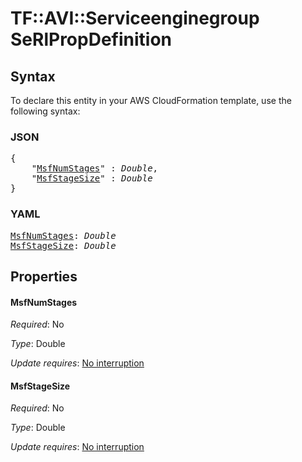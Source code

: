 # TF::AVI::Serviceenginegroup SeRlPropDefinition

## Syntax

To declare this entity in your AWS CloudFormation template, use the following syntax:

### JSON

<pre>
{
    "<a href="#msfnumstages" title="MsfNumStages">MsfNumStages</a>" : <i>Double</i>,
    "<a href="#msfstagesize" title="MsfStageSize">MsfStageSize</a>" : <i>Double</i>
}
</pre>

### YAML

<pre>
<a href="#msfnumstages" title="MsfNumStages">MsfNumStages</a>: <i>Double</i>
<a href="#msfstagesize" title="MsfStageSize">MsfStageSize</a>: <i>Double</i>
</pre>

## Properties

#### MsfNumStages

_Required_: No

_Type_: Double

_Update requires_: [No interruption](https://docs.aws.amazon.com/AWSCloudFormation/latest/UserGuide/using-cfn-updating-stacks-update-behaviors.html#update-no-interrupt)

#### MsfStageSize

_Required_: No

_Type_: Double

_Update requires_: [No interruption](https://docs.aws.amazon.com/AWSCloudFormation/latest/UserGuide/using-cfn-updating-stacks-update-behaviors.html#update-no-interrupt)

